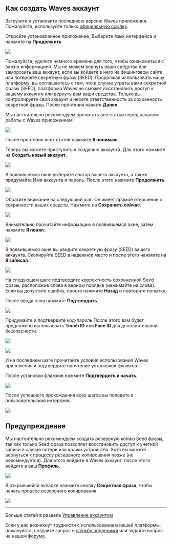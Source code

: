 ## Как создать Waves аккаунт

Загрузите и установите последнюю версию Waves приложения.  
Пожалуйста, используйте только [официальную ссылку](https://itunes.apple.com/us/app/waves-wallet/id1233158971).

Откройте установленное приложение, Выберите язык интерфейса и нажмите на **Продолжить**

![](/waves-client/mobile-apps/_assets/account_creation_ios_01.png)

Пожалуйста, уделите немного времени для того, чтобы ознакомиться с важно информацией.
Мы не можем вернуть ваши средства или заморозить ваш аккаунт, если вы войдете в него на фишинговом сайте или потеряете секретную фразу (SEED).
Продолжая использовать нашу платформу, вы соглашаетесь с тем, что в случае утраты вами секретной фразы (SEED), платформа Waves не сможет восстановить доступ к вашему аккаунту или вернуть вам ваши средства.
Только вы контролируете свой аккаунт и несете ответственность за сохранность секретной фразы.
После прочтения нажите **Далее**.

Мы настоятельно рекомендуем прочитать все статьи перед началом работы с Waves приложением.

![](/waves-client/mobile-apps/_assets/account_creation_ios_02.png)

После прочтения всех статей нажмите **Я понимаю**.

Теперь вы можете приступить к созданию аккаунта. Для этого нажмите на **Создать новый аккаунт**.

![](/waves-client/mobile-apps/_assets/account_creation_ios_03.png)

В появившемся окне выберите аватар вашего аккаунта, а также придумайте Имя аккаунта и пароль.
После этого нажмите **Продолжить**.

![](/waves-client/mobile-apps/_assets/account_creation_ios_04.png)

Обратите внимание на следующий шаг. Он имеет прямое отношение к сохранности ваших средств.
Нажмите на **Сохранить сейчас**.

![](/waves-client/mobile-apps/_assets/account_creation_ios_05.png)

Внимательно прочитайте информацию в появившемся окне, затем нажмите **Я понял**.

![](/waves-client/mobile-apps/_assets/account_creation_ios_06.png)

В появившемся окне вы увидите секретную фразу (SEED) вашего аккаунта. Скопируйте SEED в надежное место и после этого нажмите на **Я записал**.

![](/waves-client/mobile-apps/_assets/account_creation_ios_07.png)

На следующем шаге подтвердите корректность сохраненной Seed фразы, расположив слова в верном порядке (нажимайте на слова).
Если вы допустите ошибку, просто нажмите **Назад** и повторите попытку.

После ввода слов нажмите **Подтвердить**.

![](/waves-client/mobile-apps/_assets/account_creation_ios_08.png)

Придумайте и подтвердите код-пароль
После этого вам будет предложено использовать **Touch ID** или **Face ID** для дополнительной безопасности.

![](/waves-client/mobile-apps/_assets/account_creation_ios_09.png)

![](/waves-client/mobile-apps/_assets/account_creation_ios_10.png)

И на последнем шаге прочитайте условия использования Waves приложения и подтвердите прочтение установкой флажков.

После  установки флажков нажмите **Подтвердить и начать**.

![](/waves-client/mobile-apps/_assets/account_creation_ios_11.png)

После успешного прохождения всех шагов вы попадете в пользовательский интерфейс.

![](/waves-client/mobile-apps/_assets/account_creation_ios_12.png)

## Предупреждение

Мы настоятельно рекомендуем создать резервную копию Seed фразы, так как только Seed фраза позволяет восстановить доступ к  учетной записи в случае потери или кражи устройства. Хотя вы можете вернуться к процессу резервного копирования позже (не рекомендуется). Для этого войдите в Waves аккаунт, после этого войдите в ваш **Профиль**.

![](/waves-client/mobile-apps/_assets/backup_01.png)

В открывшейся вкладке нажмите кнопку **Секретная фраза**, чтобы начать процесс резервного копирования.

![](/waves-client/mobile-apps/_assets/backup_02.png)

___

Больше статей в разделе [Управление аккаунтом](/waves-client/mobile-apps/iOS/account-management.md)

Если у вас возникнут трудности с использованием нашей платформы, пожалуйста, создайте запрос в [службу поддержки](https://support.wavesplatform.com/) или задайте вопрос на нашем [форуме](https://forum.wavesplatform.com/).
